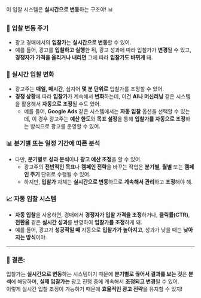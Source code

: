 이 입찰 시스템은 **실시간으로 변동**하는 구조야! 📊

### 📅 **입찰 변동 주기**
- 광고 경매에서의 **입찰가**는 **실시간으로 변동**할 수 있어.  
- 예를 들어, 광고를 **입찰하고 실행**한 뒤, 광고 성과에 따라 입찰가가 **변경**될 수 있고, **경쟁자가 가격을 올리거나 내리면** 그에 따라 **입찰가도 바뀌게** 돼.

### 🧠 **실시간 입찰 변화**
- 광고주는 **매일, 매시간**, 심지어 **몇 분 단위로** 입찰가를 조정할 수 있어.
- **경쟁 상황**에 따라 **입찰가**가 계속해서 **변화**하는데, 이건 **AI나 머신러닝** 같은 시스템을 활용해서 **자동으로 조정**될 수도 있어.
  - 예를 들어, **Google Ads** 같은 시스템에서는 **자동 입찰** 옵션을 선택할 수 있는데, 이 경우 광고주는 **예산 한도**와 **목표 설정**을 통해 **입찰가를 자동으로 조정**하는 방식으로 광고를 운영할 수 있어.

### 📊 **분기별 또는 일정 기간에 따른 분석**
- 다만, **분기별**로 **성과 분석**이나 **광고 예산 조정**을 할 수 있어.  
  - 광고주의 **전반적인 목표**나 **캠페인 전략**을 바꾸는 작업은 **분기별**, **월별** 또는 **캠페인 주기** 단위로 수행될 수 있어.
  - 하지만, **입찰가** 자체는 **실시간으로 변동**하므로 **계속해서 관리**하고 **조정**해야 해.

### 📈 **자동 입찰 시스템**
- **자동 입찰**을 사용하면, 경매에서 **경쟁자가 입찰 가격을 조정**하거나, **클릭률(CTR)**, **전환율** 같은 **실시간 성과**를 반영하여 **입찰가를 조정**하게 돼.
- 예를 들어, 광고가 **성공적일 때** 자동으로 **입찰가가 높아지고**, 성과가 낮을 때는 **낮아지는 방식**이야.

---

### 🚀 **결론**:
입찰가는 **실시간으로 변동**하는 시스템이기 때문에 **분기별로 끊어서 결과를 보는 것**은 **분석**에 해당하며, **실제 입찰가는** 광고 진행 중에 계속해서 **조정되고 변경**될 수 있어.  
이렇게 실시간 입찰 조정이 가능하기 때문에 **효율적인 광고 전략**을 유지할 수 있지!
